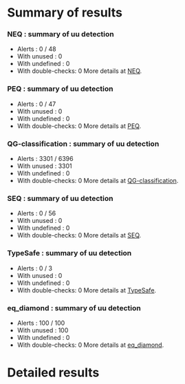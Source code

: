 # Summary of results
### NEQ : summary of uu detection
* Alerts : 0 / 48
* With unused : 0
* With undefined : 0
* With double-checks: 0
More details at [NEQ](#uuNEQ).

### PEQ : summary of uu detection
* Alerts : 0 / 47
* With unused : 0
* With undefined : 0
* With double-checks: 0
More details at [PEQ](#uuPEQ).

### QG-classification : summary of uu detection
* Alerts : 3301 / 6396
* With unused : 3301
* With undefined : 0
* With double-checks: 0
More details at [QG-classification](#uuQG-classification).

### SEQ : summary of uu detection
* Alerts : 0 / 56
* With unused : 0
* With undefined : 0
* With double-checks: 0
More details at [SEQ](#uuSEQ).

### TypeSafe : summary of uu detection
* Alerts : 0 / 3
* With unused : 0
* With undefined : 0
* With double-checks: 0
More details at [TypeSafe](#uuTypeSafe).

### eq_diamond : summary of uu detection
* Alerts : 100 / 100
* With unused : 100
* With undefined : 0
* With double-checks: 0
More details at [eq_diamond](#uueq_diamond).

# Detailed results
